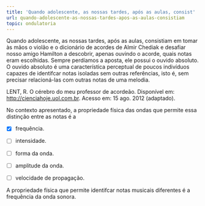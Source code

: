 ```yaml
---
title: 'Quando adolescente, as nossas tardes, após as aulas, consist'
url: quando-adolescente-as-nossas-tardes-apos-as-aulas-consistiam
topic: ondulatoria
---
```



Quando adolescente, as nossas tardes, após as aulas, consistiam em tomar às mãos o violão e o dicionário de acordes de Almir Chediak e desafiar nosso amigo Hamilton a descobrir, apenas ouvindo o acorde, quais notas eram escolhidas. Sempre perdíamos a aposta, ele possui o ouvido absoluto. O ouvido absoluto é uma característica perceptual de poucos indivíduos capazes de identifcar notas isoladas sem outras referências, isto é, sem precisar relacioná-las com outras notas de uma melodia.

LENT, R. O cérebro do meu professor de acordeão. Disponível em: http://cienciahoje.uol.com.br. Acesso em: 15 ago. 2012 (adaptado).

No contexto apresentado, a propriedade física das ondas que permite essa distinção entre as notas é a



- [x] frequência.
- [ ] intensidade.
- [ ] forma da onda.
- [ ] amplitude da onda.
- [ ] velocidade de propagação.


A propriedade física que permite identifcar notas musicais diferentes é a frequência da onda sonora.
